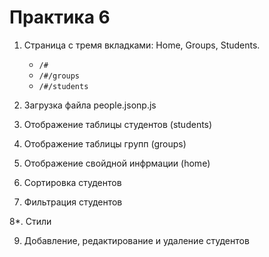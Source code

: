 # Практика 6

1. Страница с тремя вкладками: Home, Groups, Students.
   - `/#`
   - `/#/groups`
   - `/#/students`
   
2. Загрузка файла people.jsonp.js
  
3. Отображение таблицы студентов (students)

4. Отображение таблицы групп (groups)

5. Отображение свойдной инфрмации (home)

6. Сортировка студентов

7. Фильтрация студентов

8*. Стили

9. Добавление, редактирование и удаление студентов
 
